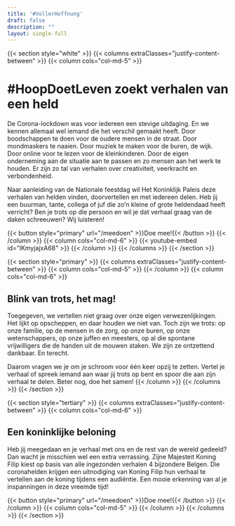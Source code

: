 ```yaml
---
title: '#VollerHoffnung'
draft: false
description: ""
layout: single-full
---
```


{{< section style="white" >}}
{{< columns extraClasses="justify-content-between" >}}
{{< column cols="col-md-5" >}}
# #HoopDoetLeven zoekt verhalen van een held
De Corona-lockdown was voor iedereen een stevige uitdaging. En we kennen allemaal wel iemand die het verschil gemaakt heeft. Door boodschappen te doen voor de oudere mensen in de straat. Door mondmaskers te naaien. Door muziek te maken voor de buren, de wijk. Door online voor te lezen voor de kleinkinderen. Door de eigen onderneming aan de situatie aan te passen en zo mensen aan het werk te houden. Er zijn zo tal van verhalen over creativiteit, veerkracht en verbondenheid. 

Naar aanleiding van de Nationale feestdag wil Het Koninklijk Paleis deze verhalen van helden vinden, doorvertellen en met iedereen delen. Heb jij een buurman, tante, collega of juf die zo’n kleine of grote heldendaad heeft verricht? Ben je trots op die persoon en wil je dat verhaal graag van de daken schreeuwen? Wij luisteren!

{{< button style="primary" url="/meedoen" >}}Doe mee!{{< /button >}}
{{< /column >}}
{{< column cols="col-md-6" >}}
{{< youtube-embed id="lKmyjajxA68" >}}
{{< /column >}}
{{< /columns >}}
{{< /section >}}

{{< section style="primary" >}}
{{< columns extraClasses="justify-content-between" >}}
{{< column cols="col-md-5" >}}
{{< /column >}}
{{< column cols="col-md-6" >}}
## Blink van trots, het mag!
Toegegeven, we vertellen niet graag over onze eigen verwezenlijkingen. Het lijkt op opscheppen, en daar houden we niet van. Toch zijn we trots: op onze familie, op de mensen in de zorg, op onze buren, op onze wetenschappers, op onze juffen en meesters, op al die spontane vrijwilligers die de handen uit de mouwen staken. We zijn ze ontzettend dankbaar. En terecht. 

Daarom vragen we je om je schroom voor één keer opzij te zetten. Vertel je verhaal of spreek iemand aan waar jij trots op bent en spoor die aan zijn verhaal te delen. Beter nog, doe het samen!
{{< /column >}}
{{< /columns >}}
{{< /section >}}

{{< section style="tertiary" >}}
{{< columns extraClasses="justify-content-between" >}}
{{< column cols="col-md-6" >}}
## Een koninklijke beloning
Heb jij meegedaan en je verhaal met ons en de rest van de wereld gedeeld? Dan wacht je misschien wel een extra verrassing. Zijne Majesteit Koning Filip kiest op basis van alle ingezonden verhalen 4 bijzondere Belgen. Die coronahelden krijgen een uitnodiging van Koning Filip hun verhaal te vertellen aan de koning tijdens een audiëntie. Een mooie erkenning van al je inspanningen in deze vreemde tijd!

{{< button style="primary" url="/meedoen" >}}Doe mee!{{< /button >}}
{{< /column >}}
{{< column cols="col-md-5" >}}
{{< /column >}}
{{< /columns >}}
{{< /section >}}